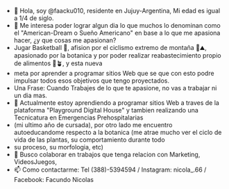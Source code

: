- 👋 Hola, soy @faacku010, residente en Jujuy-Argentina, Mi edad es igual a 1/4 de siglo.
- 👀 Me interesa poder lograr algun dia lo que muchos lo denominan como el "American-Dream o Sueño Americano" en base a lo que me apasiona hacer, ¿y que cosas me apasionan?
- Jugar Basketball 🏀, afision por el ciclismo extremo de montaña 🚴⛰️, apasionado por la botanica y por poder realizar reabastecimiento propio de alimentos 🍆🪴, y esta nueva
- meta por aprender a programar sitios Web que se que con esto podre impulsar todos esos objetivos que tengo proyectados.
- Una Frase: Cuando Trabajes de lo que te apasione, no vas a trabajar ni un dia mas.
- 🌱 Actualmente estoy aprendiendo a programar sitios Web a traves de la plataforma "Playground Digital House" y tambien realizando una Tecnicatura en Emergencias Prehospitalarias
-  (mi ultimo año de cursada), por otro lado me encuentro autoeducandome respecto a la botanica (me atrae mucho ver el ciclo de vida de las plantas, su comportamiento durante todo
-  su proceso, su morfologia, etc) 
- 💞️ Busco colaborar en trabajos que tenga relacion con Marketing, VideosJuegos, 
- 📫 Como contactarme: Tel (388)-5394594 / Instagram: nicola_.66 / Facebook: Facundo Nicolas


